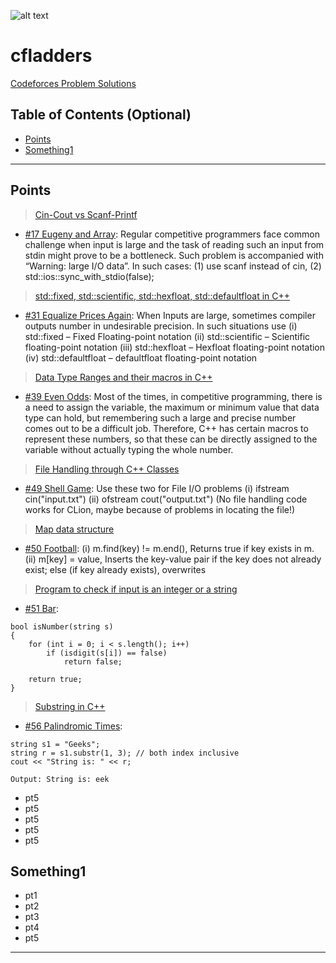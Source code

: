 

![alt text](https://sta.codeforces.com/s/42034/images/codeforces-telegram-square.png)
# cfladders
<a href="http://cfladders.rf.gd/">Codeforces Problem Solutions </a>
## Table of Contents (Optional)

- [Points](#points)
- [Something1](#Something1)

---

## Points

> <a href="https://www.geeksforgeeks.org/cincout-vs-scanfprintf/">Cin-Cout vs Scanf-Printf </a>

- <a href="https://codeforces.com/contest/302/problem/A">#17 Eugeny and Array</a>: Regular competitive programmers face common challenge when input is large and the task of reading such an input from stdin might prove to be a bottleneck. Such problem is accompanied with “Warning: large I/O data”.
In such cases: (1) use scanf instead of cin, (2) std::ios::sync_with_stdio(false);

> <a href="https://www.geeksforgeeks.org/stdfixed-stdscientific-stdhexfloat-stddefaultfloat-c/">std::fixed, std::scientific, std::hexfloat, std::defaultfloat in C++</a>
- <a href="https://codeforces.com/contest/1234/problem/A">#31 Equalize Prices Again</a>: When Inputs are large, sometimes compiler outputs number in undesirable precision. In such situations use (i) std::fixed – Fixed Floating-point notation (ii) std::scientific – Scientific floating-point notation (iii) std::hexfloat – Hexfloat floating-point notation (iv) std::defaultfloat – defaultfloat floating-point notation
> <a href="https://www.geeksforgeeks.org/data-type-ranges-and-their-macros-in-c/">Data Type Ranges and their macros in C++</a>
- <a href="https://codeforces.com/contest/318/problem/A">#39 Even Odds</a>: Most of the times, in competitive programming, there is a need to assign the variable, the maximum or minimum value that data type can hold, but remembering such a large and precise number comes out to be a difficult job. Therefore, C++ has certain macros to represent these numbers, so that these can be directly assigned to the variable without actually typing the whole number.
> <a href="https://www.geeksforgeeks.org/file-handling-c-classes/">File Handling through C++ Classes</a>
- <a href="https://codeforces.com/contest/35/problem/A">#49 Shell Game</a>: Use these two for File I/O problems (i) ifstream cin("input.txt") (ii) ofstream cout("output.txt") (No file handling code works for CLion, maybe because of problems in locating the file!)
> <a href="https://iitd-plos.github.io/col100/lec/maps.html">Map data structure</a>
- <a href="https://codeforces.com/contest/43/problem/A">#50 Football</a>: (i) m.find(key) != m.end(), Returns true if key exists in m. (ii) m\[key] = value, Inserts the key-value pair if the key does not already exist; else (if key already exists), overwrites
> <a href="https://www.geeksforgeeks.org/program-check-input-integer-string/">Program to check if input is an integer or a string</a>
- <a href="https://codeforces.com/contest/56/problem/A">#51 Bar</a>:
````
bool isNumber(string s)
{
    for (int i = 0; i < s.length(); i++)
        if (isdigit(s[i]) == false)
            return false;
 
    return true;
}
````
> <a href="https://www.geeksforgeeks.org/substring-in-cpp/">Substring in C++</a>
- <a href="https://codeforces.com/contest/108/problem/A">#56 Palindromic Times</a>:
````
string s1 = "Geeks"; 
string r = s1.substr(1, 3); // both index inclusive
cout << "String is: " << r; 
````
````
Output: String is: eek
````
- pt5
- pt5
- pt5
- pt5
- pt5


## Something1

- pt1
- pt2
- pt3
- pt4
- pt5

---

